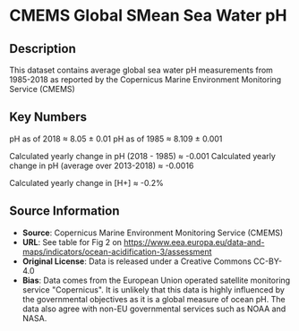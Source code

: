 
# CMEMS Global SMean Sea Water pH

## Description 
This dataset contains average global sea water pH measurements from 1985-2018 as
reported by the Copernicus Marine Environment Monitoring Service (CMEMS)

## Key Numbers
pH as of 2018 ≈ 8.05 ± 0.01
pH as of 1985 ≈ 8.109 ± 0.001

Calculated yearly change in pH (2018 - 1985) ≈ -0.001 
Calculated yearly change in pH (average over 2013-2018) ≈ -0.0016
 
Calculated yearly change in [H+] ≈ -0.2%

## Source Information

* **Source**: Copernicus Marine Environment Monitoring Service (CMEMS)
* **URL**: See table for Fig 2 on https://www.eea.europa.eu/data-and-maps/indicators/ocean-acidification-3/assessment
* **Original License**: Data is released under a  Creative Commons CC-BY-4.0  
* **Bias**: Data comes from the European Union operated satellite monitoring service "Copernicus".
  It is unlikely that this data is highly influenced by the governmental objectives 
  as it is a global measure of ocean pH. The data also agree with non-EU governmental
  services such as NOAA and NASA.